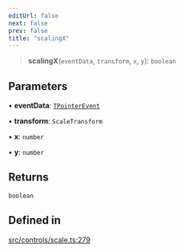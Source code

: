 ```yaml
---
editUrl: false
next: false
prev: false
title: "scalingX"
---
```


> **scalingX**(`eventData`, `transform`, `x`, `y`): `boolean`

## Parameters

• **eventData**: [`TPointerEvent`](/api/type-aliases/tpointerevent/)

• **transform**: `ScaleTransform`

• **x**: `number`

• **y**: `number`

## Returns

`boolean`

## Defined in

[src/controls/scale.ts:279](https://github.com/fabricjs/fabric.js/blob/a0b4adf41e0a1fd81824114cedd4c32bfb8cac25/src/controls/scale.ts#L279)
